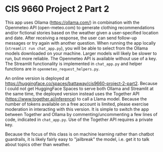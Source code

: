 # CIS 9660 Project 2 Part 2

This app uses Ollama (https://ollama.com/) in combination with the Openmeteo API (open-meteo.com) to generate clothing recommendations and/or fictional stories based on the weather given a user-specified location and date. After receiving a response, the user can send follow-up messages or try again with another question.
When running the app locally (`streamlit run chat_app.py`), you will be able to select from the Ollama models downloaded on your machine. Larger models will likely be slower to run, but more reliable. 
The Openmeteo API is available without use of a key.
The Streamlit functionality is implemented in `chat_app.py` and helper functions are in `openmeteo_request_helpers.py`.

An online version is deployed at https://huggingface.co/spaces/battaway/cis9660-project-2-part2. Because I could not get HuggingFace Spaces to serve both Ollama and Streamlit at the same time, the deployed version instead uses the Together API (https://www.together.ai/inference) to call a Llama model. Because the number of tokens available on a free account is limited, please exercise moderation in interacting with this version.
It is simple to switch the app between Together and Ollama by commenting/uncommenting a few lines of code, indicated in `chat_app.py`. Use of the Together API requires a private key.

Because the focus of this class is on machine learning rather than chatbot guardrails, it is likely fairly easy to "jailbreak" the model, i.e. get it to talk about topics other than weather.
